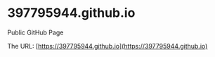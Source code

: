 # 397795944.github.io
Public GitHub Page

The URL: [https://397795944.github.io](https://397795944.github.io)
